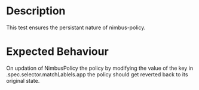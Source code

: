 # Description

This test ensures the persistant nature of nimbus-policy.

# Expected Behaviour

On updation of NimbusPolicy the policy by modifying the value of the key in .spec.selector.matchLablels.app the policy should get reverted back to its original state.